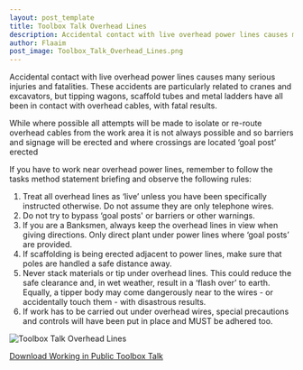 ```yaml
---
layout: post_template
title: Toolbox Talk Overhead Lines
description: Accidental contact with live overhead power lines causes many serious injuries and fatalities. These accidents are particularly related to cranes and excavators, but tipping wagons, scaffold tubes and metal ladders have all been in contact with overhead cables, with fatal results.
author: Flaaim
post_image: Toolbox_Talk_Overhead_Lines.png
---
```




Accidental contact with live overhead power lines causes many serious injuries and fatalities. These accidents are particularly related to cranes and excavators, but tipping wagons, scaffold tubes and metal ladders have all been in contact with overhead cables, with fatal results.

While where possible all attempts will be made to isolate or re-route overhead cables from the work area it is not always possible and so barriers and signage will be erected and where crossings are located ‘goal post’ erected

If you have to work near overhead power lines, remember to follow the tasks method statement briefing and observe the following rules:

1. Treat all overhead lines as ‘live’ unless you have been specifically instructed otherwise. Do not assume they are only telephone wires.
2. Do not try to bypass ‘goal posts' or barriers or other warnings.
3. lf you are a Banksmen, always keep the overhead lines in view when giving directions. Only direct plant under power lines where ‘goal posts’ are provided.
4. If scaffolding is being erected adjacent to power lines, make sure that poles are handled a safe distance away.
5. Never stack materials or tip under overhead lines. This could reduce the safe clearance and, in wet weather, result in a ‘flash over’ to earth. Equally, a tipper body may come dangerously near to the wires - or accidentally touch them - with disastrous results.
6. If work has to be carried out under overhead wires, special precautions and controls will have been put in place and MUST be adhered too.

![Toolbox Talk Overhead Lines](https://safetyworkblog.com/assets/Toolbox_Talk_Overhead_Lines_img.png)




[Download Working in Public Toolbox Talk](https://safetyworkblog.com/assets/template/Toolbox_Talk_Overhead_Lines.docx)

